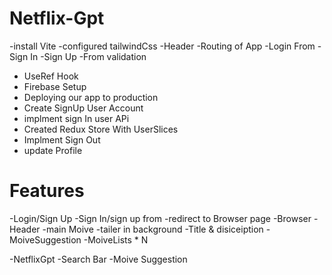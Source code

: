 # Netflix-Gpt

-install Vite
-configured tailwindCss
-Header
-Routing of App
-Login From
-Sign In
-Sign Up 
-From validation
- UseRef Hook 
- Firebase Setup
- Deploying our app to production 
- Create SignUp User Account 
- implment sign In user APi
- Created Redux Store With UserSlices
- Implment Sign Out 
- update  Profile




# Features

 -Login/Sign Up
  -Sign In/sign up from 
  -redirect to Browser page
  -Browser
    -Header
     -main Moive
      -tailer in background
      -Title & disiceiption
      -MoiveSuggestion
       -MoiveLists * N

 -NetflixGpt
   -Search Bar
   -Moive Suggestion

